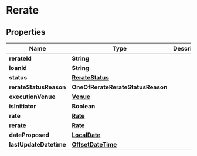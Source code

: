# Rerate

## Properties
Name | Type | Description | Notes
------------ | ------------- | ------------- | -------------
**rerateId** | **String** |  | 
**loanId** | **String** |  | 
**status** | [**RerateStatus**](RerateStatus.md) |  | 
**rerateStatusReason** | **OneOfRerateRerateStatusReason** |  |  [optional]
**executionVenue** | [**Venue**](Venue.md) |  |  [optional]
**isInitiator** | **Boolean** |  |  [optional]
**rate** | [**Rate**](Rate.md) |  | 
**rerate** | [**Rate**](Rate.md) |  | 
**dateProposed** | [**LocalDate**](LocalDate.md) |  |  [optional]
**lastUpdateDatetime** | [**OffsetDateTime**](OffsetDateTime.md) |  | 
